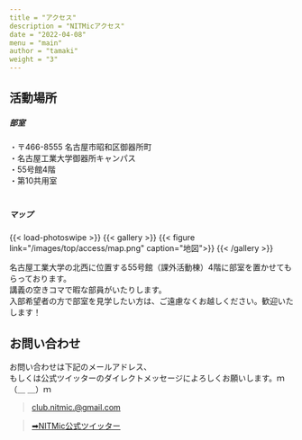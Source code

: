 ```yaml
---
title = "アクセス"
description = "NITMicアクセス"
date = "2022-04-08"
menu = "main"
author = "tamaki"
weight = "3"
---
```


## 活動場所
#####  部室
・〒466-8555 名古屋市昭和区御器所町  
・名古屋工業大学御器所キャンパス  
・55号館4階  
・第10共用室  
　
##### マップ

{{< load-photoswipe >}}
{{< gallery >}}
    {{< figure link="/images/top/access/map.png" caption="地図">}}
{{< /gallery >}}

名古屋工業大学の北西に位置する55号館（課外活動棟）4階に部室を置かせてもらっております。  
講義の空きコマで暇な部員がいたりします。  
入部希望者の方で部室を見学したい方は、ご遠慮なくお越しください。歓迎いたします！
　
## お問い合わせ
お問い合わせは下記のメールアドレス、  
もしくは公式ツイッターのダイレクトメッセージによろしくお願いします。ｍ（＿ ＿）ｍ
　  
> club.nitmic.@gmail.com

>[➡NITMic公式ツイッター](https://twitter.com/nitmic_twi)  
